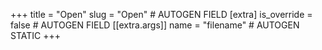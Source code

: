 +++
title = "Open"
slug = "Open" # AUTOGEN FIELD
[extra]
is_override = false # AUTOGEN FIELD
[[extra.args]]
name = "filename" # AUTOGEN STATIC
+++